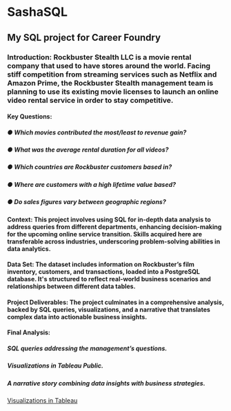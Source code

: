 # SashaSQL
## My SQL project for Career Foundry
### Introduction: Rockbuster Stealth LLC is a movie rental company that used to have stores around the world. Facing stiff competition from streaming services such as Netflix and Amazon Prime, the Rockbuster Stealth management team is planning to use its existing movie licenses to launch an online video rental service in order to stay competitive.
#### Key Questions: 
##### ● Which movies contributed the most/least to revenue gain?
##### ● What was the average rental duration for all videos?
##### ● Which countries are Rockbuster customers based in?
##### ● Where are customers with a high lifetime value based?
##### ● Do sales figures vary between geographic regions?
#### Context: This project involves using SQL for in-depth data analysis to address queries from different departments, enhancing decision-making for the upcoming online service transition. Skills acquired here are transferable across industries, underscoring problem-solving abilities in data analytics.
#### Data Set: The dataset includes information on Rockbuster’s film inventory, customers, and transactions, loaded into a PostgreSQL database. It's structured to reflect real-world business scenarios and relationships between different data tables.
#### Project Deliverables: The project culminates in a comprehensive analysis, backed by SQL queries, visualizations, and a narrative that translates complex data into actionable business insights.
#### Final Analysis:
##### SQL queries addressing the management’s questions.
##### Visualizations in Tableau Public.
##### A narrative story combining data insights with business strategies.
[Visualizations in Tableau](https://public.tableau.com/app/profile/saswata.biswas1126/viz/Rockbuster-SaswataBiswas/Top10Movies)
